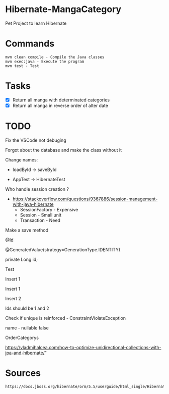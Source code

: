 # Hibernate-MangaCategory
Pet Project to learn Hibernate

# Commands 	
	mvn clean compile - Compile the Java classes
	mvn exec:java - Execute the program  
	mvn test - Test 
# Tasks 
	
- [x] Return all manga with determinated categories 
- [x] Return all manga in reverse order of alter date 
	
# TODO 
	
Fix the VSCode not debuging 

Forgot about the database and make the class without it 

Change names:
* loadById -> saveById

* AppTest -> HibernateTest 

Who handle session creation ?
* https://stackoverflow.com/questions/9367886/session-management-with-java-hibernate
	* SessionFactory - Expensive 
	* Session - Small unit
	* Transaction - Need 

Make a save method 
	
@Id

@GeneratedValue(strategy=GenerationType.IDENTITY)

private Long id;

Test 

Insert 1 

Insert 1 

Insert 2 

Ids should be 1 and 2 
	
Check if unique is reinforced - ConstraintViolateException

name - nullable false 

OrderCategorys 

https://vladmihalcea.com/how-to-optimize-unidirectional-collections-with-jpa-and-hibernate/"
		
# Sources 
	
	https://docs.jboss.org/hibernate/orm/5.5/userguide/html_single/Hibernate_User_Guide.html